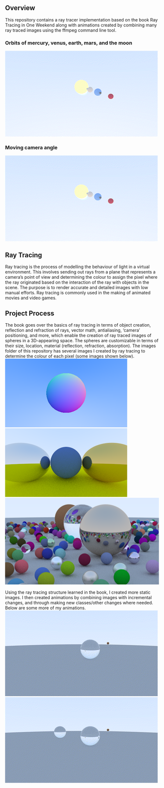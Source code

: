 ## Overview
This repository contains a ray tracer implementation based on the book Ray Tracing in One Weekend along with animations created by combining many ray traced images using the ffmpeg command line tool. 
### Orbits of mercury, venus, earth, mars, and the moon
![Solar System](src/solar_system/output.gif)
### Moving camera angle
![Solar System](src/solar_system_camera/output3.gif)

## Ray Tracing
Ray tracing is the process of modelling the behaviour of light in a virtual environment. This involves sending out rays from a plane that represents a camera’s point of view and determining the colour to assign the pixel where the ray originated based on the interaction of the ray with objects in the scene. The purpose is to render accurate and detailed images with low manual efforts. Ray tracing is commonly used in the making of animated movies and video games.


## Project Process
The book goes over the basics of ray tracing in terms of object creation, reflection and refraction of rays, vector math, antialiasing, ‘camera’ positioning, and more, which enable the creation of ray traced images of spheres in a 3D-appearing space. The spheres are customizable in terms of their size, location, material (reflection, refraction, absorption). The images folder of this repository has several images I created by ray tracing to determine the colour of each pixel (some images shown below).
![img1](Images/shading.png)
![img1](Images/reflection.png)
![img1](Images/final_image.png)


Using the ray tracing structure learned in the book, I created more static images. I then created animations by combining images with incremental changes, and through making new classes/other changes where needed. Below are some more of my animations.
![First Animation](src/rendered_frames/output.gif)
![First Animation](src/two_spheres/output.gif)
